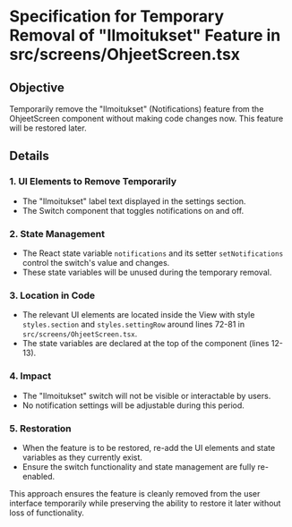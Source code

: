 # Specification for Temporary Removal of "Ilmoitukset" Feature in src/screens/OhjeetScreen.tsx

## Objective
Temporarily remove the "Ilmoitukset" (Notifications) feature from the OhjeetScreen component without making code changes now. This feature will be restored later.

## Details

### 1. UI Elements to Remove Temporarily
- The "Ilmoitukset" label text displayed in the settings section.
- The Switch component that toggles notifications on and off.

### 2. State Management
- The React state variable `notifications` and its setter `setNotifications` control the switch's value and changes.
- These state variables will be unused during the temporary removal.

### 3. Location in Code
- The relevant UI elements are located inside the View with style `styles.section` and `styles.settingRow` around lines 72-81 in `src/screens/OhjeetScreen.tsx`.
- The state variables are declared at the top of the component (lines 12-13).

### 4. Impact
- The "Ilmoitukset" switch will not be visible or interactable by users.
- No notification settings will be adjustable during this period.

### 5. Restoration
- When the feature is to be restored, re-add the UI elements and state variables as they currently exist.
- Ensure the switch functionality and state management are fully re-enabled.


This approach ensures the feature is cleanly removed from the user interface temporarily while preserving the ability to restore it later without loss of functionality.